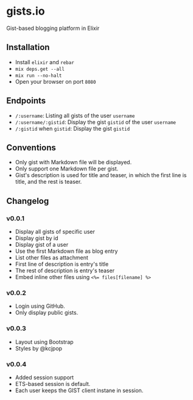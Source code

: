 gists.io
========

Gist-based blogging platform in Elixir

## Installation

* Install `elixir` and `rebar`
* `mix deps.get --all`
* `mix run --no-halt`
* Open your browser on port `8080`

## Endpoints

* `/:username`: Listing all gists of the user `username`
* `/:username/:gistid`: Display the gist `gistid` of the user `username`
* `/:gistid` when `gistid`: Display the gist `gistid`

## Conventions

* Only gist with Markdown file will be displayed.
* Only support one Markdown file per gist.
* Gist's description is used for title and teaser, in which the first line is title, and the rest is teaser.

## Changelog

### v0.0.1

* Display all gists of specific user
* Display gist by id
* Display gist of a user
* Use the first Markdown file as blog entry
* List other files as attachment
* First line of description is entry's title
* The rest of description is entry's teaser
* Embed inline other files using `<%= files[filename] %>`

### v0.0.2

* Login using GitHub.
* Only display public gists.

### v0.0.3

* Layout using Bootstrap 
* Styles by @kcjpop

### v0.0.4

 * Added session support
 * ETS-based session is default.
 * Each user keeps the GIST client instane in session.